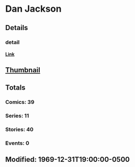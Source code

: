 # Dan  Jackson 
## Details
### detail
#### [Link](http://marvel.com/comics/creators/12513/dan_jackson?utm_campaign=apiRef&utm_source=225578a89fc76f3d20fbffda5d17a88d)
## [Thumbnail](http://i.annihil.us/u/prod/marvel/i/mg/b/40/image_not_available.jpg)
## Totals
### Comics: 39
### Series: 11
### Stories: 40
### Events: 0
## Modified: 1969-12-31T19:00:00-0500